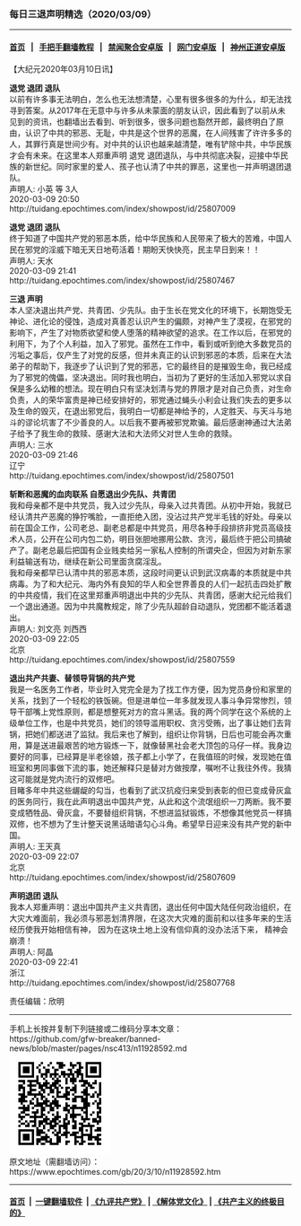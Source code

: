 ### 每日三退声明精选（2020/03/09）
------------------------

#### [首页](https://github.com/gfw-breaker/banned-news/blob/master/README.md) &nbsp;&nbsp;|&nbsp;&nbsp; [手把手翻墙教程](https://github.com/gfw-breaker/guides/wiki) &nbsp;&nbsp;|&nbsp;&nbsp; [禁闻聚合安卓版](https://github.com/gfw-breaker/bn-android) &nbsp;&nbsp;|&nbsp;&nbsp; [网门安卓版](https://github.com/oGate2/oGate) &nbsp;&nbsp;|&nbsp;&nbsp; [神州正道安卓版](https://github.com/SzzdOgate/update) 



<div><p>
 【大纪元2020年03月10日讯】
</p>
<p>
 <strong>
  <ok href="https://www.epochtimes.com/gb/tag/%E9%80%80%E5%85%9A.html">
   退党
  </ok>
  退团 退队
 </strong>
 <br/>
 以前有许多事无法明白，怎么也无法想清楚，心里有很多很多的为什么，却无法找寻到答案。从2017年在无意中与许多从未蒙面的朋友认识，因此看到了以前从未见到的资讯，也翻墙出去看到、听到很多，很多问题也豁然开郎，最终明白了原由，认识了中共的邪恶、无耻，中共是这个世界的恶魔，在人间残害了许许多多的人，其罪行真是世间少有。对中共的认识也越来越清楚，唯有铲除中共，中华民族才会有未来。在这里本人郑重声明
 <ok href="https://www.epochtimes.com/gb/tag/%E9%80%80%E5%85%9A.html">
  退党
 </ok>
 退团退队，与中共彻底决裂，迎接中华民族的新世纪。同时家里的爱人、孩子也认清了中共的罪恶，这里也一并声明退团退队。
 <br/>
 声明人: 小英 等 3人
 <br/>
 2020-03-09 20:50
 <br/>
 http://tuidang.epochtimes.com/index/showpost/id/25807009
</p>
<p>
 <strong>
  退党 退团 退队
 </strong>
 <br/>
 终于知道了中国共产党的邪恶本质，给中华民族和人民带来了极大的苦难，中国人民在邪党的淫威下暗无天日地苟活着！期盼天快快亮，民主早日到来！！
 <br/>
 声明人: 天水
 <br/>
 2020-03-09 21:41
 <br/>
 http://tuidang.epochtimes.com/index/showpost/id/25807467
</p>
<p>
 <strong>
  <ok href="https://www.epochtimes.com/gb/tag/%E4%B8%89%E9%80%80.html">
   三退
  </ok>
  声明
 </strong>
 <br/>
 本人坚决退出共产党、共青团、少先队。由于生长在党文化的环境下，长期饱受无神论、进化论的侵蚀，造成对真善忍认识产生的偏颇，对神产生了漠视，在邪党的影响下，产生了对物质欲望和使人堕落的精神欲望的追求。在工作以后，在邪党的利用下，为了个人利益，加入了邪党。虽然在工作中，看到或听到绝大多数党员的污垢之事后，仅产生了对党的反感，但并未真正的认识到邪恶的本质，后来在大法弟子的帮助下，我逐步了认识到了党的邪恶，它的最终目的是摧毁生命，我已经成为了邪党的傀儡，坚决退出。同时我也明白，当初为了更好的生活加入邪党以求自保是多么幼稚的想法。现在明白只有坚决划清与党的界限才是对自己负责，对生命负责，人的荣华富贵是神已经安排好的，邪党通过蝇头小利会让我们失去的更多以及生命的毁灭，在退出邪党后，我明白一切都是神给予的，人定胜天、与天斗与地斗的谬论坑害了不少善良的人。以后我不要再被邪党欺骗。最后感谢神通过大法弟子给予了我生命的救赎、感谢大法和大法师父对世人生命的救赎。
 <br/>
 声明人: 三水
 <br/>
 2020-03-09 21:46
 <br/>
 辽宁
 <br/>
 http://tuidang.epochtimes.com/index/showpost/id/25807501
</p>
<p>
 <strong>
  斩断和恶魔的血肉联系 自愿退出少先队、共青团
 </strong>
 <br/>
 我和母亲都不是中共党员，我入过少先队，母亲入过共青团。从初中开始，我就已经认清共产恶魔的狰狞嘴脸，一直拒绝入团，没沾过共产党半毛钱的好处。母亲以前在国企工作，公司老总、副老总都是中共党员，用尽各种手段排挤非党员高级技术人员，公开在公司内包二奶，明目张胆地挪用公款、贪污，最后终于把公司搞破产了。副老总最后把国有企业贱卖给另一家私人控制的所谓央企，但因为对新东家利益输送有功，继续在新公司里面贪腐淫乱。
 <br/>
 我和母亲都早已认清中共的邪恶本质，这段时间更认识到武汉病毒的本质就是中共病毒。为了和大纪元、海内外有良知的华人和全世界善良的人们一起抗击四处扩散的中共疫情，我们在这里郑重声明退出中共的少先队、共青团，感谢大纪元给我们一个退出通道。因为中共魔教规定，除了少先队超龄自动退队，党团都不能活着退出。
 <br/>
 声明人: 刘文亮 刘西西
 <br/>
 2020-03-09 22:05
 <br/>
 北京
 <br/>
 http://tuidang.epochtimes.com/index/showpost/id/25807559
</p>
<p>
 <strong>
  退出共产共妻、替领导背锅的共产党
 </strong>
 <br/>
 我是一名医务工作者，毕业时入党完全是为了找工作方便，因为党员身份和家里的关系，找到了一个轻松的铁饭碗。但是进单位一年多就发现人事斗争异常惨烈，领导干部嘴上党性原则，都是想整死对方的宫斗黑话。我的两个同学在这个系统的上级单位工作，也是中共党员，她们的领导滥用职权、贪污受贿，出了事让她们去背锅，把她们都送进了监狱。我后来也了解到，组织让你背锅，日后也可能会再次重用，算是送进最艰苦的地方锻炼一下，就像替黑社会老大顶包的马仔一样。我身边要好的同事，已经算是半老徐娘，孩子都上小学了，在我值班的时候，发现她在值班室和男同事做下流的事，她还解释只是替对方做按摩，嘱咐不让我往外传。我猜这可能就是党内流行的双修吧。
 <br/>
 目睹多年中共这些龌龊的勾当，也看到了武汉抗疫归来受到表彰的但已变成骨灰盒的医务同行，我在此声明退出中国共产党，从此和这个流氓组织一刀两断。我不要变成牺牲品、骨灰盒，不要替组织背锅，不想进监狱锻炼，不想像其他党员一样搞双修，也不想为了生计整天说黑话暗语勾心斗角。希望早日迎来没有共产党的新中国。
 <br/>
 声明人: 王天真
 <br/>
 2020-03-09 22:07
 <br/>
 北京
 <br/>
 http://tuidang.epochtimes.com/index/showpost/id/25807609
</p>
<p>
 <strong>
  声明退团 退队
 </strong>
 <br/>
 我本人郑重声明：退出中国共产主义共青团，退出任何中国大陆任何政治组织，在大灾大难面前，我必须与邪恶划清界限，在这次大灾难的面前和以往多年来的生活经历使我开始相信有神， 因为在这块土地上没有信仰真的没办法活下来， 精神会崩溃！
 <br/>
 声明人: 阿晶
 <br/>
 2020-03-09 22:41
 <br/>
 浙江
 <br/>
 http://tuidang.epochtimes.com/index/showpost/id/25807768
</p>
<p>
 责任编辑：欣明
</p>
</div>
<hr/>
手机上长按并复制下列链接或二维码分享本文章：<br/>
https://github.com/gfw-breaker/banned-news/blob/master/pages/nsc413/n11928592.md <br/>
<a href='https://github.com/gfw-breaker/banned-news/blob/master/pages/nsc413/n11928592.md'><img src='https://github.com/gfw-breaker/banned-news/blob/master/pages/nsc413/n11928592.md.png'/></a> <br/>
原文地址（需翻墙访问）：https://www.epochtimes.com/gb/20/3/10/n11928592.htm


------------------------
#### [首页](https://github.com/gfw-breaker/banned-news/blob/master/README.md) &nbsp;|&nbsp; [一键翻墙软件](https://github.com/gfw-breaker/nogfw/blob/master/README.md) &nbsp;| [《九评共产党》](https://github.com/gfw-breaker/9ping.md/blob/master/README.md#九评之一评共产党是什么) | [《解体党文化》](https://github.com/gfw-breaker/jtdwh.md/blob/master/README.md) | [《共产主义的终极目的》](https://github.com/gfw-breaker/gczydzjmd.md/blob/master/README.md)


<img src='http://gfw-breaker.win/banned-news/pages/nsc413/n11928592.md' width='0px' height='0px'/>
